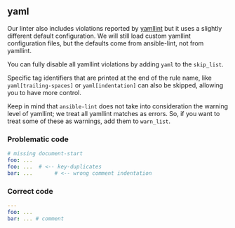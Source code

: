 ## yaml

Our linter also includes violations reported by [yamllint](https://github.com/adrienverge/yamllint)
but it uses a slightly different default configuration. We will still load
custom yamllint configuration files, but the defaults come from
ansible-lint, not from yamllint.

You can fully disable all yamllint violations by adding `yaml` to the `skip_list`.

Specific tag identifiers that are printed at the end of the rule name,
like `yaml[trailing-spaces]` or `yaml[indentation]` can also be skipped, allowing
you to have more control.

Keep in mind that `ansible-lint` does not take into consideration the warning level
of yamllint; we treat all yamllint matches as errors. So, if you want to treat
some of these as warnings, add them to `warn_list`.

### Problematic code

```yaml
# missing document-start
foo: ...
foo: ...  # <-- key-duplicates
bar: ...       # <-- wrong comment indentation
```

### Correct code

```yaml
---
foo: ...
bar: ... # comment
```
